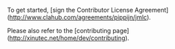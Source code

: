 To get started, [sign the Contributor License Agreement]
(http://www.clahub.com/agreements/pippijn/jmlc).

Please also refer to the [contributing page]
(http://xinutec.net/home/dev/contributing).
